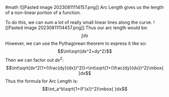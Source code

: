 #math 
![[Pasted image 20230811114157.png]]
Arc Length gives us the length of a non-linear portion of a function. 

To do this, we can sum a lot of really small linear lines along the curve. 
![[Pasted image 20230811114457.png]]
Thus our arc length would be: $$\int ds$$
However, we can use the Pythagorean theorem to express it like so: $$\int\sqrt{dx^2+dy^2}$$
Then we can factor out $dx^2$: $$\int\sqrt{dx^2(1+(\frac{dy}{dx})^2)}=\int\sqrt{1+(\frac{dy}{dx})^2}\mbox{ }dx$$
Thus the formula for Arc Length is: $$\int_a^b\sqrt{1+(f'(x))^2}\mbox{ }dx$$
